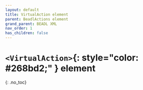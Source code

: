 ```yaml
---
layout: default
title: VirtualAction element
parent: BeadlActions element
grand_parent: BEADL XML
nav_order: 1
has_children: false
---
```

# `<VirtualAction>`{: style="color: #268bd2;" } element
{: .no_toc}